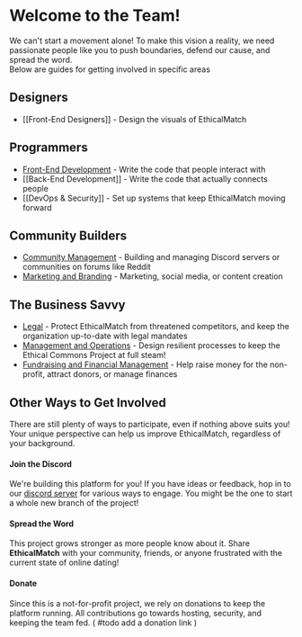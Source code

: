 # Welcome to the Team!
We can't start a movement alone! To make this vision a reality, we need passionate people like you to push boundaries, defend our cause, and spread the word.  
Below are guides for getting involved in specific areas

## Designers
- [[Front-End Designers]] - Design the visuals of EthicalMatch
## Programmers
- [Front-End Development](Technical%20Documentation/Front%20End/README.md) - Write the code that people interact with
- [[Back-End Development]] - Write the code that actually connects people
- [[DevOps & Security]] - Set up systems that keep EthicalMatch moving forward
## Community Builders
- [Community Management](Community%20Management.md) - Building and managing Discord servers or communities on forums like Reddit
- [Marketing and Branding](Marketing%20and%20Branding.md) - Marketing, social media, or content creation

## The Business Savvy
- [Legal](Legal.md) - Protect EthicalMatch from threatened competitors, and keep the organization up-to-date with legal mandates
- [Management and Operations](Management%20&%20Operations.md) - Design resilient processes to keep the Ethical Commons Project at full steam!
- [Fundraising and Financial Management](Fundraising%20and%20Financial%20Management.md) - Help raise money for the non-profit, attract donors, or manage finances  

## Other Ways to Get Involved
There are still plenty of ways to participate, even if nothing above suits you! Your unique perspective can help us improve EthicalMatch, regardless of your background.
#### Join the Discord
We're building this platform for you! If you have ideas or feedback, hop in to our [discord server](https://discord.gg/P7qfVuqMXz) for various ways to engage. You might be the one to start a whole new branch of the project!
#### Spread the Word
This project grows stronger as more people know about it. Share **EthicalMatch** with your community, friends, or anyone frustrated with the current state of online dating!
#### Donate
Since this is a not-for-profit project, we rely on donations to keep the platform running. All contributions go towards hosting, security, and keeping the team fed. ( #todo add a donation link )